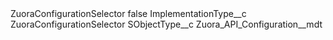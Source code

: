 <?xml version="1.0" encoding="UTF-8"?>
<CustomMetadata xmlns="http://soap.sforce.com/2006/04/metadata" xmlns:xsi="http://www.w3.org/2001/XMLSchema-instance" xmlns:xsd="http://www.w3.org/2001/XMLSchema">
    <label>ZuoraConfigurationSelector</label>
    <protected>false</protected>
    <values>
        <field>ImplementationType__c</field>
        <value xsi:type="xsd:string">ZuoraConfigurationSelector</value>
    </values>
    <values>
        <field>SObjectType__c</field>
        <value xsi:type="xsd:string">Zuora_API_Configuration__mdt</value>
    </values>
</CustomMetadata>
